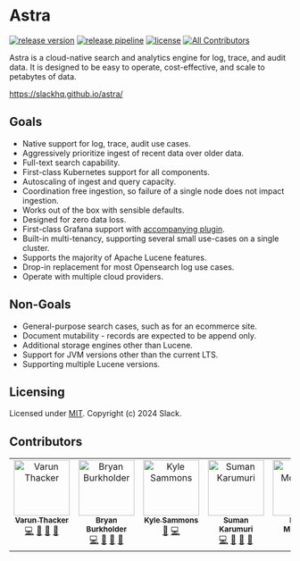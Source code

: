 
# Astra
[![release version](https://img.shields.io/github/v/release/slackhq/astra?include_prereleases)](https://github.com/slackhq/astra/releases)
[![release pipeline](https://img.shields.io/github/actions/workflow/status/slackhq/astra/maven.yml?branch=master)](https://github.com/slackhq/astra/actions/workflows/maven.yml)
[![license](https://img.shields.io/github/license/slackhq/astra)](https://github.com/slackhq/astra/blob/master/LICENSE)
[![All Contributors](https://img.shields.io/github/all-contributors/slackhq/astra?color=ee8449)](#contributors)


Astra is a cloud-native search and analytics engine for log, trace, and audit data. It is designed to be easy to operate, 
cost-effective, and scale to petabytes of data.

https://slackhq.github.io/astra/

## Goals
- Native support for log, trace, audit use cases.
- Aggressively prioritize ingest of recent data over older data.
- Full-text search capability.
- First-class Kubernetes support for all components.
- Autoscaling of ingest and query capacity.
- Coordination free ingestion, so failure of a single node does not impact ingestion.
- Works out of the box with sensible defaults.
- Designed for zero data loss.
- First-class Grafana support with [accompanying plugin](https://github.com/slackhq/slack-astra-app).
- Built-in multi-tenancy, supporting several small use-cases on a single cluster.
- Supports the majority of Apache Lucene features.
- Drop-in replacement for most Opensearch log use cases.
- Operate with multiple cloud providers.

## Non-Goals
- General-purpose search cases, such as for an ecommerce site.
- Document mutability - records are expected to be append only.
- Additional storage engines other than Lucene.
- Support for JVM versions other than the current LTS.
- Supporting multiple Lucene versions.

## Licensing
Licensed under [MIT](LICENSE). Copyright (c) 2024 Slack.

## Contributors

<!-- ALL-CONTRIBUTORS-LIST:START - Do not remove or modify this section -->
<!-- prettier-ignore-start -->
<!-- markdownlint-disable -->
<table>
  <tbody>
    <tr>
      <td align="center" valign="top" width="14.28%"><a href="https://github.com/vthacker"><img src="https://avatars.githubusercontent.com/u/158041?v=4?s=100" width="100px;" alt="Varun Thacker"/><br /><sub><b>Varun Thacker</b></sub></a><br /><a href="#code-vthacker" title="Code">💻</a> <a href="#doc-vthacker" title="Documentation">📖</a> <a href="#review-vthacker" title="Reviewed Pull Requests">👀</a> <a href="#bug-vthacker" title="Bug reports">🐛</a></td>
      <td align="center" valign="top" width="14.28%"><a href="https://github.com/bryanlb"><img src="https://avatars.githubusercontent.com/u/771133?v=4?s=100" width="100px;" alt="Bryan Burkholder"/><br /><sub><b>Bryan Burkholder</b></sub></a><br /><a href="#code-bryanlb" title="Code">💻</a> <a href="#doc-bryanlb" title="Documentation">📖</a> <a href="#review-bryanlb" title="Reviewed Pull Requests">👀</a> <a href="#bug-bryanlb" title="Bug reports">🐛</a></td>
      <td align="center" valign="top" width="14.28%"><a href="https://github.com/kyle-sammons"><img src="https://avatars.githubusercontent.com/u/1023070?v=4?s=100" width="100px;" alt="Kyle Sammons"/><br /><sub><b>Kyle Sammons</b></sub></a><br /><a href="#plugin-kyle-sammons" title="Plugin/utility libraries">🔌</a> <a href="#code-kyle-sammons" title="Code">💻</a></td>
      <td align="center" valign="top" width="14.28%"><a href="http://www.linkedin.com/in/mansu"><img src="https://avatars.githubusercontent.com/u/93836?v=4?s=100" width="100px;" alt="Suman Karumuri"/><br /><sub><b>Suman Karumuri</b></sub></a><br /><a href="#code-mansu" title="Code">💻</a> <a href="#review-mansu" title="Reviewed Pull Requests">👀</a> <a href="#ideas-mansu" title="Ideas, Planning, & Feedback">🤔</a> <a href="#talk-mansu" title="Talks">📢</a></td>
      <td align="center" valign="top" width="14.28%"><a href="https://github.com/ermontross"><img src="https://avatars.githubusercontent.com/u/10778883?v=4?s=100" width="100px;" alt="Emma Montross"/><br /><sub><b>Emma Montross</b></sub></a><br /><a href="#plugin-ermontross" title="Plugin/utility libraries">🔌</a></td>
    </tr>
  </tbody>
</table>

<!-- markdownlint-restore -->
<!-- prettier-ignore-end -->

<!-- ALL-CONTRIBUTORS-LIST:END -->

